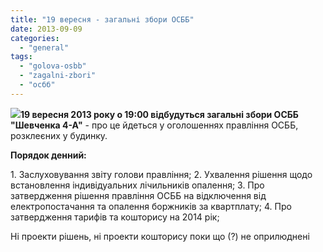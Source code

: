 ```yaml
---
title: "19 вересня - загальні збори ОСББ"
date: 2013-09-09
categories: 
  - "general"
tags: 
  - "golova-osbb"
  - "zagalni-zbori"
  - "осбб"
---
```


[![](http://shevchenko4a.brovary.org/wp-content/uploads/2013/09/IMAG0085-300x179.jpg)](http://shevchenko4a.brovary.org/wp-content/uploads/2013/09/IMAG0085.jpg)**19 вересня 2013 року о 19:00 відбудуться загальні збори ОСББ "Шевченка 4-А"** - про це йдеться у оголошеннях правління ОСББ, розклеєних у будинку.

**Порядок денний:**

1\. Заслуховування звіту голови правління; 2. Ухвалення рішення щодо встановлення індивідуальних лічильників опалення; 3. Про затвердження рішення правління ОСББ на відключення від електропостачання та опалення боржників за квартплату; 4. Про затвердження тарифів та кошторису на 2014 рік;

Ні проекти рішень, ні проекти кошторису поки що (?) не оприлюднені
